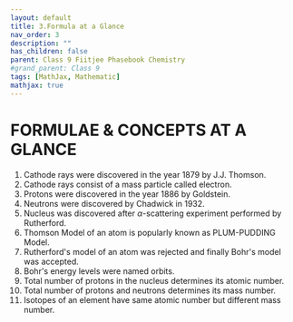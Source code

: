 ```yaml
---
layout: default
title: 3.Formula at a Glance
nav_order: 3
description: ""
has_children: false
parent: Class 9 Fiitjee Phasebook Chemistry
#grand_parent: Class 9
tags: [MathJax, Mathematic]
mathjax: true
---
```


# FORMULAE \& CONCEPTS AT A GLANCE
1. Cathode rays were discovered in the year 1879 by J.J. Thomson.
2. Cathode rays consist of a mass particle called electron.
3. Protons were discovered in the year 1886 by Goldstein.
4. Neutrons were discovered by Chadwick in 1932.
5. Nucleus was discovered after $\alpha$-scattering experiment performed by Rutherford.
6. Thomson Model of an atom is popularly known as PLUM-PUDDING Model.
7. Rutherford's model of an atom was rejected and finally Bohr's model was accepted.
8. Bohr's energy levels were named orbits.
9. Total number of protons in the nucleus determines its atomic number.
10. Total number of protons and neutrons determines its mass number.
11. Isotopes of an element have same atomic number but different mass number.